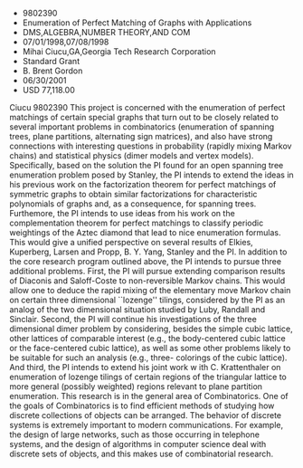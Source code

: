 
* 9802390
* Enumeration of Perfect Matching of Graphs with Applications
* DMS,ALGEBRA,NUMBER THEORY,AND COM
* 07/01/1998,07/08/1998
* Mihai Ciucu,GA,Georgia Tech Research Corporation
* Standard Grant
* B. Brent Gordon
* 06/30/2001
* USD 77,118.00

Ciucu 9802390 This project is concerned with the enumeration of perfect
matchings of certain special graphs that turn out to be closely related to
several important problems in combinatorics (enumeration of spanning trees,
plane partitions, alternating sign matrices), and also have strong connections
with interesting questions in probability (rapidly mixing Markov chains) and
statistical physics (dimer models and vertex models). Specifically, based on the
solution the PI found for an open spanning tree enumeration problem posed by
Stanley, the PI intends to extend the ideas in his previous work on the
factorization theorem for perfect matchings of symmetric graphs to obtain
similar factorizations for characteristic polynomials of graphs and, as a
consequence, for spanning trees. Furthemore, the PI intends to use ideas from
his work on the complementation theorem for perfect matchings to classify
periodic weightings of the Aztec diamond that lead to nice enumeration formulas.
This would give a unified perspective on several results of Elkies, Kuperberg,
Larsen and Propp, B. Y. Yang, Stanley and the PI. In addition to the core
research program outlined above, the PI intends to pursue three additional
problems. First, the PI will pursue extending comparison results of Diaconis and
Saloff-Coste to non-reversible Markov chains. This would allow one to deduce the
rapid mixing of the elementary move Markov chain on certain three dimensional
``lozenge'' tilings, considered by the PI as an analog of the two dimensional
situation studied by Luby, Randall and Sinclair. Second, the PI will continue
his investigations of the three dimensional dimer problem by considering,
besides the simple cubic lattice, other lattices of comparable interest (e.g.,
the body-centered cubic lattice or the face-centered cubic lattice), as well as
some other problems likely to be suitable for such an analysis (e.g., three-
colorings of the cubic lattice). And third, the PI intends to extend his joint
work w ith C. Krattenthaler on enumeration of lozenge tilings of certain regions
of the triangular lattice to more general (possibly weighted) regions relevant
to plane partition enumeration. This research is in the general area of
Combinatorics. One of the goals of Combinatorics is to find efficient methods of
studying how discrete collections of objects can be arranged. The behavior of
discrete systems is extremely important to modern communications. For example,
the design of large networks, such as those occurring in telephone systems, and
the design of algorithms in computer science deal with discrete sets of objects,
and this makes use of combinatorial research.
